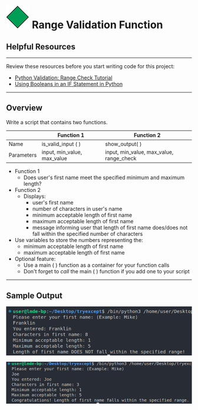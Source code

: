 
# ![Practice & Feedback](green_diamond.png) Range Validation Function

## Helpful Resources

---
Review these resources before you start writing code for this project:

- [Python Validation: Range Check Tutorial](https://www.youtube.com/watch?v=817xAvEOEN8)
- [Using Booleans in an IF Statement in Python](https://bobbyhadz.com/blog/python-using-boolean-in-if-statement)

---

## Overview

Write a script that contains two functions.

|   	|   Function 1 	| Function 2   	|
|---	|---	|---	|
|  Name 	|  is_valid_input ( ) |  show_output( ) 	|
|  Parameters 	|  input, min_value, max_value 	|  input, min_value, max_value, range_check 	|

- Function 1
  - Does user's first name meet the specified minimum and maximum length?
- Function 2
  - Displays:
    - user's first name
    - number of characters in user's name
    - minimum acceptable length of first name
    - maximum acceptable length of first name
    - message informing user that length of first name does/does not fall within the specified number of characters
- Use variables to store the numbers representing the:
  - minimum acceptable length of first name
  - maximum acceptable length of first name
- Optional feature:
  - Use a main ( ) function as a container for your function calls
  - Don't forget to *call* the main ( ) function if you add one to your script

---

## Sample Output

![Sample Output 1](range_validation_output1.png)

![Sample Output 2](range_validation_output2.png)





